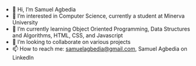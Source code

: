 - 👋 Hi, I’m Samuel Agbedia
- 👀 I’m interested in Computer Science, currently a student at Minerva University
- 🌱 I’m currently learning Object Oriented Programming, Data Structures and Algorithms, HTML, CSS, and Javascript
- 💞️ I’m looking to collaborate on various projects
- 📫 How to reach me: samuelagbedia@gmail.com, Samuel Agbedia on LinkedIn

<!---
AgbediaSamuel/AgbediaSamuel is a ✨ special ✨ repository because its `README.md` (this file) appears on your GitHub profile.
You can click the Preview link to take a look at your changes.
--->
